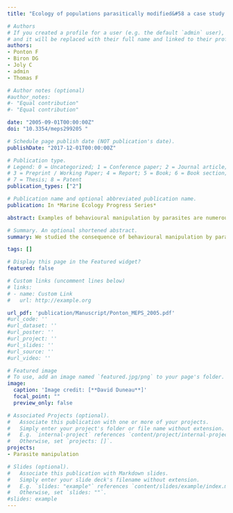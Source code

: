 ```yaml
---
title: "Ecology of populations parasitically modified&#58 a case study from a gammarid (Gammarus insensibilis)-trematode (Microphallus papillorobustus) system"

# Authors
# If you created a profile for a user (e.g. the default `admin` user), write the username (folder name) here 
# and it will be replaced with their full name and linked to their profile.
authors: 
- Ponton F
- Biron DG
- Joly C
- admin
- Thomas F  

# Author notes (optional)
#author_notes:
#- "Equal contribution"
#- "Equal contribution"

date: "2005-09-01T00:00:00Z"
doi: "10.3354/meps299205 "

# Schedule page publish date (NOT publication's date).
publishDate: "2017-12-01T00:00:00Z"

# Publication type.
# Legend: 0 = Uncategorized; 1 = Conference paper; 2 = Journal article;
# 3 = Preprint / Working Paper; 4 = Report; 5 = Book; 6 = Book section;
# 7 = Thesis; 8 = Patent
publication_types: ["2"]

# Publication name and optional abbreviated publication name.
publication: In *Marine Ecology Progress Series*

abstract: Examples of behavioural manipulation by parasites are numerous but the consequences of these phenomena on the ecology of host populations remains unclear. Through its effect on Gammarus insensibilis behaviour, the salt marsh trematode Microphallus papillorobustus splits its host population into two discrete subunits, one living at the surface (infected individuals) and the other living near the bottom (uninfected individuals). Here, we compare several biological characteristics of gammarids from these two spatially segregated subunits. Infected females were smaller and thus less fecund than uninfected females. They also had a longer intermoult duration. The mean body size of infected and uninfected males was not significantly different. However, energy reserves were significantly different&#58 infected males possessed higher glycogen and lipid contents and lower glucose content compared to uninfected males. Interestingly, uninfected males living at the surface (those paired with infected females) also displayed higher energy reserves compared to uninfected conspecifics living in the bottom subunit (those paired with uninfected females). In both of the two subunits, there was no significant relationship between male sexual performance (measured through the size of their partner) and their levels of energy reserves. The pattern of size-assortative pairing was not significantly different between pairs from the surface and from the bottom, but male sexual performances were on average smaller for males from the surface subunit. Our results also indicated that the benefits of preferring large more fecund females are however likely to be counterbalanced by the higher mortality rate of these females compared to smaller ones during the subsequent intermoult. Because such a phenomenon directly influences the number of juveniles produced, it reduces the inequalities between the true sexual performances (i.e. number of descendants) achieved by males from the surface and from the bottom. This study supports the idea that infected gammarids are not simply normal hosts with an aberrant behaviour, they are more deeply modified in ways that may substantially alter host population ecology. 

# Summary. An optional shortened abstract.
summary: We studied the consequence of behavioural manipulation by parasites on the ecology of host populations. We compared several biological characteristics of two discrete subpopulations, one living at the surface (infected individuals) and the other living near the bottom (uninfected individuals). Infected gammarids are not simply normal hosts with an aberrant behaviour, they are more deeply modified in ways that may substantially alter host population ecology.

tags: []

# Display this page in the Featured widget?
featured: false

# Custom links (uncomment lines below)
# links:
# - name: Custom Link
#   url: http://example.org

url_pdf: 'publication/Manuscript/Ponton_MEPS_2005.pdf'
#url_code: ''
#url_dataset: ''
#url_poster: ''
#url_project: ''
#url_slides: ''
#url_source: ''
#url_video: ''

# Featured image
# To use, add an image named `featured.jpg/png` to your page's folder. 
image:
  caption: 'Image credit: [**David Duneau**]'
  focal_point: ""
  preview_only: false

# Associated Projects (optional).
#   Associate this publication with one or more of your projects.
#   Simply enter your project's folder or file name without extension.
#   E.g. `internal-project` references `content/project/internal-project/index.md`.
#   Otherwise, set `projects: []`.
projects:
- Parasite manipulation

# Slides (optional).
#   Associate this publication with Markdown slides.
#   Simply enter your slide deck's filename without extension.
#   E.g. `slides: "example"` references `content/slides/example/index.md`.
#   Otherwise, set `slides: ""`.
#slides: example
---
```

